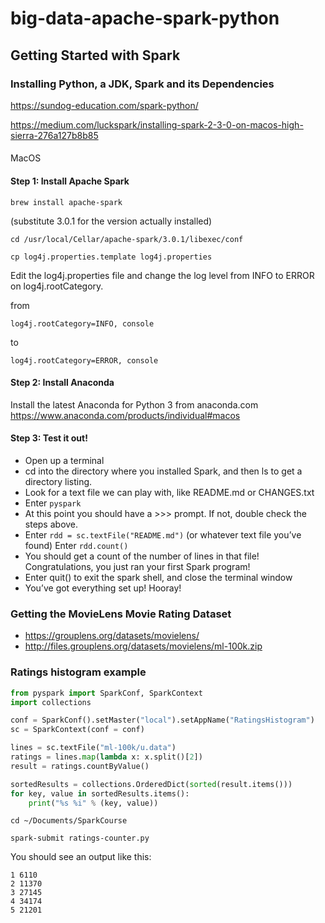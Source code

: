 # big-data-apache-spark-python

## Getting Started with Spark

### Installing Python, a JDK, Spark and its Dependencies

https://sundog-education.com/spark-python/

https://medium.com/luckspark/installing-spark-2-3-0-on-macos-high-sierra-276a127b8b85

#### 

MacOS

#### Step 1: Install Apache Spark

```
brew install apache-spark
```

(substitute 3.0.1 for the version actually installed)
```
cd /usr/local/Cellar/apache-spark/3.0.1/libexec/conf
```

```
cp log4j.properties.template log4j.properties
```

Edit the log4j.properties file and change the log level from INFO to ERROR on log4j.rootCategory.

from 
```
log4j.rootCategory=INFO, console
```
to
```
log4j.rootCategory=ERROR, console
```

#### Step 2: Install Anaconda

Install the latest Anaconda for Python 3 from anaconda.com
https://www.anaconda.com/products/individual#macos

#### Step 3: Test it out!

- Open up a terminal
- cd into the directory where you installed Spark, and then ls to get a directory listing.
- Look for a text file we can play with, like README.md or CHANGES.txt
- Enter `pyspark`
- At this point you should have a >>> prompt. If not, double check the steps above.
- Enter `rdd = sc.textFile("README.md")` (or whatever text file you’ve found) Enter `rdd.count()`
- You should get a count of the number of lines in that file! Congratulations, you just ran your first Spark program!
- Enter quit() to exit the spark shell, and close the terminal window
- You’ve got everything set up! Hooray!

### Getting the MovieLens Movie Rating Dataset

- https://grouplens.org/datasets/movielens/
- http://files.grouplens.org/datasets/movielens/ml-100k.zip

### Ratings histogram example

```python
from pyspark import SparkConf, SparkContext
import collections

conf = SparkConf().setMaster("local").setAppName("RatingsHistogram")
sc = SparkContext(conf = conf)

lines = sc.textFile("ml-100k/u.data")
ratings = lines.map(lambda x: x.split()[2])
result = ratings.countByValue()

sortedResults = collections.OrderedDict(sorted(result.items()))
for key, value in sortedResults.items():
    print("%s %i" % (key, value))
```

```
cd ~/Documents/SparkCourse
```

```
spark-submit ratings-counter.py
```

You should see an output like this:
```
1 6110
2 11370
3 27145
4 34174
5 21201
```
